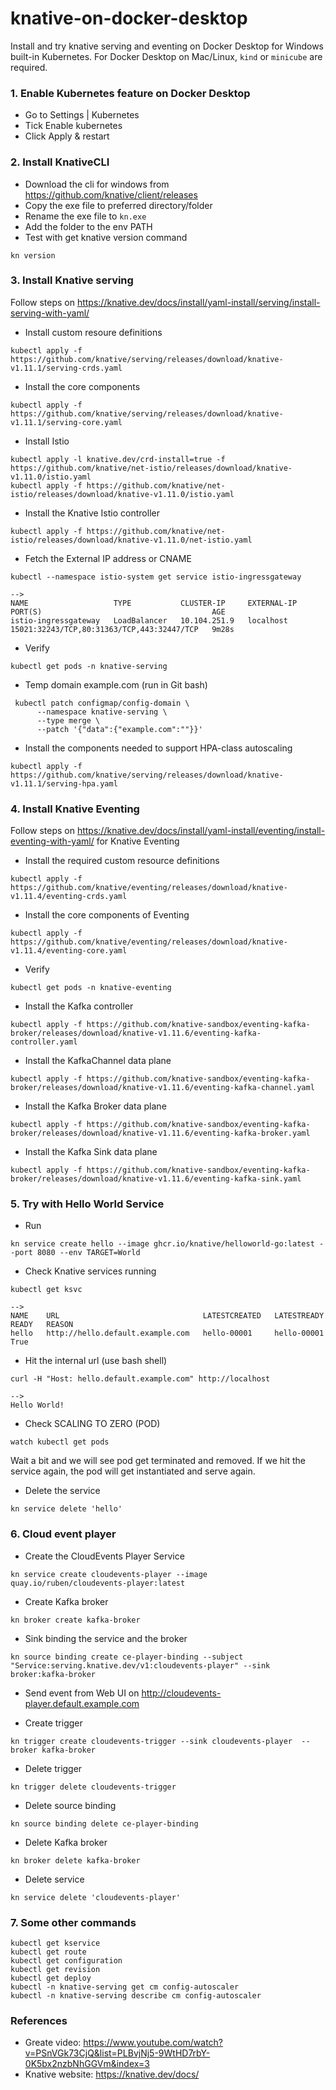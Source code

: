 # knative-on-docker-desktop
 Install and try knative serving and eventing on Docker Desktop for Windows built-in Kubernetes. For Docker Desktop on Mac/Linux, `kind` or `minicube` are required.

### 1. Enable Kubernetes feature on Docker Desktop
- Go to Settings | Kubernetes 
- Tick Enable kubernetes
- Click Apply & restart

### 2. Install KnativeCLI
- Download the cli for windows from https://github.com/knative/client/releases
- Copy the exe file to preferred directory/folder
- Rename the exe file to `kn.exe`
- Add the folder to the env PATH
- Test with get knative version command
```
kn version
```

### 3. Install Knative serving 
Follow steps on https://knative.dev/docs/install/yaml-install/serving/install-serving-with-yaml/
- Install custom resoure definitions
```
kubectl apply -f https://github.com/knative/serving/releases/download/knative-v1.11.1/serving-crds.yaml
```

- Install the core components 
```
kubectl apply -f https://github.com/knative/serving/releases/download/knative-v1.11.1/serving-core.yaml
```

- Install Istio
```
kubectl apply -l knative.dev/crd-install=true -f https://github.com/knative/net-istio/releases/download/knative-v1.11.0/istio.yaml
kubectl apply -f https://github.com/knative/net-istio/releases/download/knative-v1.11.0/istio.yaml
```

- Install the Knative Istio controller
```
kubectl apply -f https://github.com/knative/net-istio/releases/download/knative-v1.11.0/net-istio.yaml
```

- Fetch the External IP address or CNAME
```
kubectl --namespace istio-system get service istio-ingressgateway
```
```
-->
NAME                   TYPE           CLUSTER-IP     EXTERNAL-IP   PORT(S)                                      AGE
istio-ingressgateway   LoadBalancer   10.104.251.9   localhost     15021:32243/TCP,80:31363/TCP,443:32447/TCP   9m28s
```
- Verify
```
kubectl get pods -n knative-serving
```

- Temp domain example.com (run in Git bash)
```
 kubectl patch configmap/config-domain \
      --namespace knative-serving \
      --type merge \
      --patch '{"data":{"example.com":""}}'
```

- Install the components needed to support HPA-class autoscaling
```
kubectl apply -f https://github.com/knative/serving/releases/download/knative-v1.11.1/serving-hpa.yaml
```

### 4. Install Knative Eventing
Follow steps on https://knative.dev/docs/install/yaml-install/eventing/install-eventing-with-yaml/ for Knative Eventing
- Install the required custom resource definitions
```
kubectl apply -f https://github.com/knative/eventing/releases/download/knative-v1.11.4/eventing-crds.yaml
```

- Install the core components of Eventing
```
kubectl apply -f https://github.com/knative/eventing/releases/download/knative-v1.11.4/eventing-core.yaml
```

- Verify
```
kubectl get pods -n knative-eventing
```

- Install the Kafka controller
```
kubectl apply -f https://github.com/knative-sandbox/eventing-kafka-broker/releases/download/knative-v1.11.6/eventing-kafka-controller.yaml
```

- Install the KafkaChannel data plane
```
kubectl apply -f https://github.com/knative-sandbox/eventing-kafka-broker/releases/download/knative-v1.11.6/eventing-kafka-channel.yaml
```

- Install the Kafka Broker data plane
```
kubectl apply -f https://github.com/knative-sandbox/eventing-kafka-broker/releases/download/knative-v1.11.6/eventing-kafka-broker.yaml
```

- Install the Kafka Sink data plane
```
kubectl apply -f https://github.com/knative-sandbox/eventing-kafka-broker/releases/download/knative-v1.11.6/eventing-kafka-sink.yaml
```

### 5. Try with Hello World Service
- Run
```
kn service create hello --image ghcr.io/knative/helloworld-go:latest --port 8080 --env TARGET=World
```

- Check Knative services running
```
kubectl get ksvc
```
```
-->
NAME    URL                                LATESTCREATED   LATESTREADY   READY   REASON
hello   http://hello.default.example.com   hello-00001     hello-00001   True
```

- Hit the internal url (use bash shell)
```
curl -H "Host: hello.default.example.com" http://localhost
```
```
-->
Hello World!
```

- Check SCALING TO ZERO (POD)
```
watch kubectl get pods
```
Wait a bit and we will see pod get terminated and removed. If we hit the service again, the pod will get instantiated and serve again.

- Delete the service
```
kn service delete 'hello'
```

### 6. Cloud event player
- Create the CloudEvents Player Service
```
kn service create cloudevents-player --image quay.io/ruben/cloudevents-player:latest
```

- Create Kafka broker
```
kn broker create kafka-broker
```

- Sink binding the service and the broker
```
kn source binding create ce-player-binding --subject "Service:serving.knative.dev/v1:cloudevents-player" --sink broker:kafka-broker
```

- Send event from Web UI on http://cloudevents-player.default.example.com

- Create trigger
```
kn trigger create cloudevents-trigger --sink cloudevents-player  --broker kafka-broker
```

- Delete trigger
```
kn trigger delete cloudevents-trigger
```

- Delete source binding
```
kn source binding delete ce-player-binding
```

- Delete Kafka broker
```
kn broker delete kafka-broker
```

- Delete service
```
kn service delete 'cloudevents-player'
```

### 7. Some other commands
```
kubectl get kservice
kubectl get route
kubectl get configuration
kubectl get revision
kubectl get deploy
kubectl -n knative-serving get cm config-autoscaler
kubectl -n knative-serving describe cm config-autoscaler
```

### References
- Greate video: https://www.youtube.com/watch?v=PSnVGk73CjQ&list=PLBvjNj5-9WtHD7rbY-0K5bx2nzbNhGGVm&index=3
- Knative website: https://knative.dev/docs/
